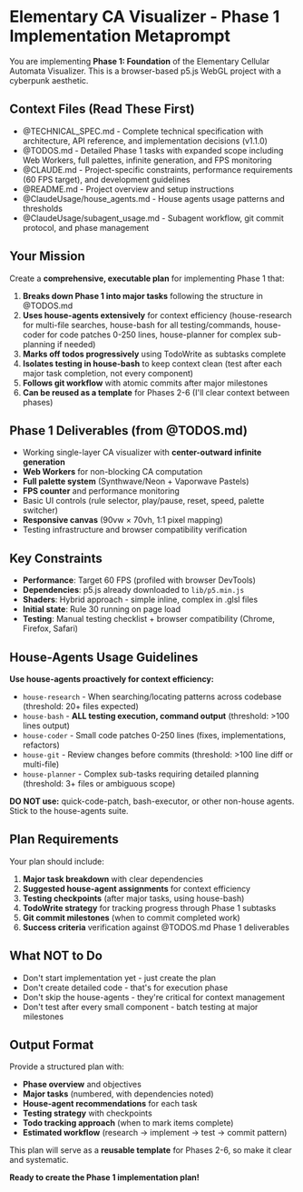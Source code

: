 # Elementary CA Visualizer - Phase 1 Implementation Metaprompt

You are implementing **Phase 1: Foundation** of the Elementary Cellular Automata Visualizer. This is a browser-based p5.js WebGL project with a cyberpunk aesthetic.

## Context Files (Read These First)

- @TECHNICAL_SPEC.md - Complete technical specification with architecture, API reference, and implementation decisions (v1.1.0)
- @TODOS.md - Detailed Phase 1 tasks with expanded scope including Web Workers, full palettes, infinite generation, and FPS monitoring
- @CLAUDE.md - Project-specific constraints, performance requirements (60 FPS target), and development guidelines
- @README.md - Project overview and setup instructions
- @ClaudeUsage/house_agents.md - House agents usage patterns and thresholds
- @ClaudeUsage/subagent_usage.md - Subagent workflow, git commit protocol, and phase management

## Your Mission

Create a **comprehensive, executable plan** for implementing Phase 1 that:

1. **Breaks down Phase 1 into major tasks** following the structure in @TODOS.md
2. **Uses house-agents extensively** for context efficiency (house-research for multi-file searches, house-bash for all testing/commands, house-coder for code patches 0-250 lines, house-planner for complex sub-planning if needed)
3. **Marks off todos progressively** using TodoWrite as subtasks complete
4. **Isolates testing in house-bash** to keep context clean (test after each major task completion, not every component)
5. **Follows git workflow** with atomic commits after major milestones
6. **Can be reused as a template** for Phases 2-6 (I'll clear context between phases)

## Phase 1 Deliverables (from @TODOS.md)

- Working single-layer CA visualizer with **center-outward infinite generation**
- **Web Workers** for non-blocking CA computation
- **Full palette system** (Synthwave/Neon + Vaporwave Pastels)
- **FPS counter** and performance monitoring
- Basic UI controls (rule selector, play/pause, reset, speed, palette switcher)
- **Responsive canvas** (90vw × 70vh, 1:1 pixel mapping)
- Testing infrastructure and browser compatibility verification

## Key Constraints

- **Performance**: Target 60 FPS (profiled with browser DevTools)
- **Dependencies**: p5.js already downloaded to `lib/p5.min.js`
- **Shaders**: Hybrid approach - simple inline, complex in .glsl files
- **Initial state**: Rule 30 running on page load
- **Testing**: Manual testing checklist + browser compatibility (Chrome, Firefox, Safari)

## House-Agents Usage Guidelines

**Use house-agents proactively for context efficiency:**

- `house-research` - When searching/locating patterns across codebase (threshold: 20+ files expected)
- `house-bash` - **ALL testing execution, command output** (threshold: >100 lines output)
- `house-coder` - Small code patches 0-250 lines (fixes, implementations, refactors)
- `house-git` - Review changes before commits (threshold: >100 line diff or multi-file)
- `house-planner` - Complex sub-tasks requiring detailed planning (threshold: 3+ files or ambiguous scope)

**DO NOT use:** quick-code-patch, bash-executor, or other non-house agents. Stick to the house-agents suite.

## Plan Requirements

Your plan should include:

1. **Major task breakdown** with clear dependencies
2. **Suggested house-agent assignments** for context efficiency
3. **Testing checkpoints** (after major tasks, using house-bash)
4. **TodoWrite strategy** for tracking progress through Phase 1 subtasks
5. **Git commit milestones** (when to commit completed work)
6. **Success criteria** verification against @TODOS.md Phase 1 deliverables

## What NOT to Do

- Don't start implementation yet - just create the plan
- Don't create detailed code - that's for execution phase
- Don't skip the house-agents - they're critical for context management
- Don't test after every small component - batch testing at major milestones

## Output Format

Provide a structured plan with:
- **Phase overview** and objectives
- **Major tasks** (numbered, with dependencies noted)
- **House-agent recommendations** for each task
- **Testing strategy** with checkpoints
- **Todo tracking approach** (when to mark items complete)
- **Estimated workflow** (research → implement → test → commit pattern)

This plan will serve as a **reusable template** for Phases 2-6, so make it clear and systematic.

**Ready to create the Phase 1 implementation plan!**

